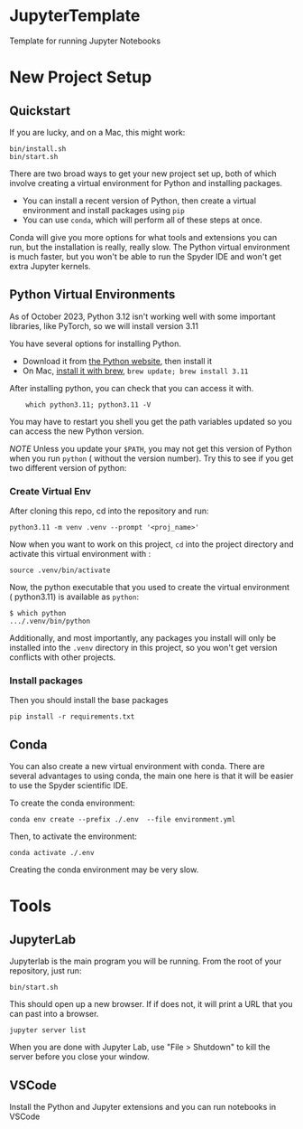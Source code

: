 # JupyterTemplate

Template for running Jupyter Notebooks


# New Project Setup


## Quickstart

If you are lucky, and on a Mac, this might work: 

```
bin/install.sh
bin/start.sh
```



There are two broad ways to get your new project set up, both of which involve
creating a virtual environment for Python and installing packages. 

* You can install a recent version of Python, then create a virtual environment
  and install packages using ``pip``
* You can use ``conda``, which will perform all of these steps at once. 


Conda will give you more options for what tools and extensions you can run, but
the installation is really, really slow. The Python virtual environment is much
faster, but you won't be able to run the Spyder IDE and won't get extra Jupyter
kernels.

## Python Virtual Environments

As of October 2023, Python 3.12 isn't working well with some important
libraries, like PyTorch, so we will install version 3.11

You have several options for installing Python.

* Download it from [the Python
  website](https://www.python.org/downloads/release/python-3116/), then install
  it
* On Mac, [install it with brew](https://brew.sh), ``brew update; brew install
  3.11``

After installing python, you can check that you can access it with. 

```
    which python3.11; python3.11 -V
```

You may have to restart you shell you get the path variables updated so you can access the new Python version.  

*NOTE* Unless you update your ``$PATH``, you may not get this version of Python
when you run ``python`` ( without the version number). Try this to see if you
get two different version of python:

### Create Virtual Env
After cloning this repo, cd into the repository and run:

```
python3.11 -m venv .venv --prompt '<proj_name>'
```

Now when you want to work on this project, ``cd`` into the project directory and
activate this virtual environment with :

```
source .venv/bin/activate
```

Now, the python executable that you used to create the virtual environment
( python3.11) is available as ``python``:

```
$ which python 
.../.venv/bin/python
```  

Additionally, and most importantly, any packages you install will only be
installed into the ``.venv`` directory in this project, so you won't get
version conflicts with other projects. 

### Install packages

Then you should install the base packages


```
pip install -r requirements.txt
```

## Conda

You can also create a new virtual environment with conda. There are several
advantages to using conda, the main one here is that it will be easier to use
the Spyder scientific IDE.

To create the conda environment: 

```
conda env create --prefix ./.env  --file environment.yml
```

Then, to activate the environment:

```
conda activate ./.env
```

Creating the conda environment may be very slow. 




# Tools


## JupyterLab

Jupyterlab is the main program you will be running. From the root of your repository, just run:

```
bin/start.sh
```

This should open up a new browser. If if does not, it will print a URL that you can past into a browser. 


```
jupyter server list
```



When you are done with Jupyter Lab, use "File > Shutdown" to kill the server before you close your window. 


## VSCode


Install the Python and Jupyter extensions and you can run notebooks in VSCode



